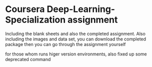 # Coursera Deep-Learning-Specialization assignment

Including the blank sheets and also the completed assignment.
Also including the images and data set, you can download the completed package then you can go through the assignment yourself

for those whom runs higer version environments, also fixed up some deprecated command
